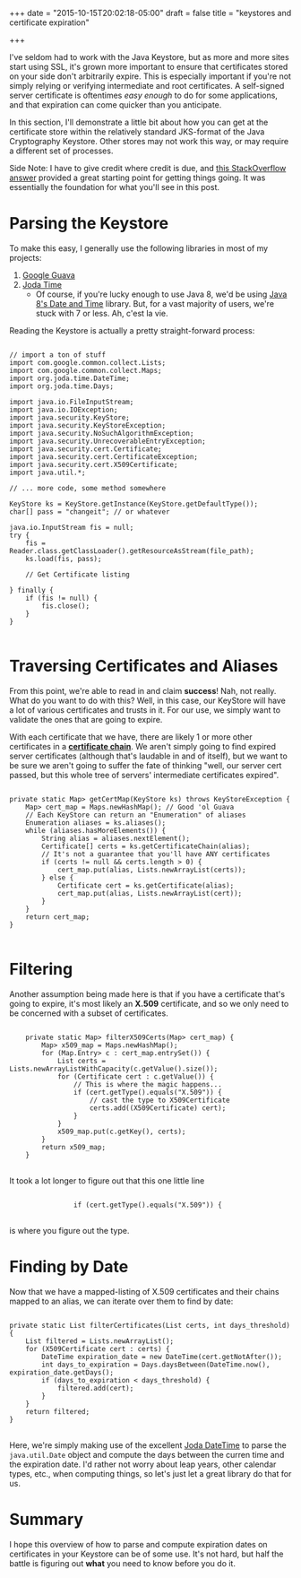 +++
date = "2015-10-15T20:02:18-05:00"
draft = false
title = "keystores and certificate expiration"

+++

I've seldom had to work with the Java Keystore, but as more and more sites start
using SSL, it's grown more important to ensure that certificates stored on your
side don't arbitrarily expire.  This is especially important if you're not
simply relying or verifying intermediate and root certificates.  A self-signed
server certificate is oftentimes *easy enough* to do for some applications, and
that expiration can come quicker than you anticipate.

In this section, I'll demonstrate a little bit about how you can get at the
certificate store within the relatively standard JKS-format of the Java
Cryptography Keystore.  Other stores may not work this way, or may require
a different set of processes.

Side Note: I have to give credit where credit is due, and [this StackOverflow
answer](http://stackoverflow.com/a/10986535/7008)
provided a great starting point for getting things going.  It was essentially
the foundation for what you'll see in this post.

# Parsing the Keystore

To make this easy, I generally use the following libraries in most of my
projects:

1. [Google Guava](https://github.com/google/guava)
2. [Joda Time](http://www.joda.org/joda-time/)
   - Of course, if you're lucky enough to use Java 8, we'd be using
     [Java 8's Date and Time](http://www.oracle.com/technetwork/articles/java/jf14-date-time-2125367.html)
     library.  But, for a vast majority of users, we're stuck with 7 or less.
     Ah, c'est la vie.


Reading the Keystore is actually a pretty straight-forward process:

<pre>
<code class="language-java">
// import a ton of stuff
import com.google.common.collect.Lists;
import com.google.common.collect.Maps;
import org.joda.time.DateTime;
import org.joda.time.Days;

import java.io.FileInputStream;
import java.io.IOException;
import java.security.KeyStore;
import java.security.KeyStoreException;
import java.security.NoSuchAlgorithmException;
import java.security.UnrecoverableEntryException;
import java.security.cert.Certificate;
import java.security.cert.CertificateException;
import java.security.cert.X509Certificate;
import java.util.*;

// ... more code, some method somewhere

KeyStore ks = KeyStore.getInstance(KeyStore.getDefaultType());
char[] pass = "changeit"; // or whatever

java.io.InputStream fis = null;
try {
    fis = Reader.class.getClassLoader().getResourceAsStream(file_path);
    ks.load(fis, pass);

    // Get Certificate listing

} finally {
    if (fis != null) {
        fis.close();
    }
}
</code>
</pre>


# Traversing Certificates and Aliases

From this point, we're able to read in and claim **success**! Nah, not really.
What do you want to do with this?  Well, in this case, our KeyStore will have
a lot of various certificates and trusts in it.  For our use, we simply want to
validate the ones that are going to expire.

With each certificate that we have, there are likely 1 or more other
certificates in a [**certificate chain**](https://support.dnsimple.com/articles/what-is-ssl-certificate-chain/).
We aren't simply going to find expired server certificates (although that's
laudable in and of itself), but we want to be sure we aren't going to suffer the
fate of thinking "well, our server cert passed, but this whole tree of servers'
intermediate certificates expired".

<pre>
<code class="language-java">
private static Map<String, List<Certificate>> getCertMap(KeyStore ks) throws KeyStoreException {
    Map<String, List<Certificate>> cert_map = Maps.newHashMap(); // Good 'ol Guava
    // Each KeyStore can return an "Enumeration" of aliases
    Enumeration<String> aliases = ks.aliases();
    while (aliases.hasMoreElements()) {
        String alias = aliases.nextElement();
        Certificate[] certs = ks.getCertificateChain(alias);
        // It's not a guarantee that you'll have ANY certificates
        if (certs != null && certs.length > 0) {
            cert_map.put(alias, Lists.newArrayList(certs));
        } else {
            Certificate cert = ks.getCertificate(alias);
            cert_map.put(alias, Lists.newArrayList(cert));
        }
    }
    return cert_map;
}
</code>
</pre>

# Filtering

Another assumption being made here is that if you have a certificate that's
going to expire, it's most likely an **X.509** certificate, and so we only need
to be concerned with a subset of certificates.

<pre>
<code class="language-java">
    private static Map<String, List<X509Certificate>> filterX509Certs(Map<String, List<Certificate>> cert_map) {
        Map<String, List<X509Certificate>> x509_map = Maps.newHashMap();
        for (Map.Entry<String, List<Certificate>> c : cert_map.entrySet()) {
            List<X509Certificate> certs = Lists.newArrayListWithCapacity(c.getValue().size());
            for (Certificate cert : c.getValue()) {
                // This is where the magic happens...
                if (cert.getType().equals("X.509")) {
                    // cast the type to X509Certificate
                    certs.add((X509Certificate) cert);
                }
            }
            x509_map.put(c.getKey(), certs);
        }
        return x509_map;
    }
</code>
</pre>

It took a lot longer to figure out that this one little line

<pre>
<code class="language-java">
                if (cert.getType().equals("X.509")) {
</code>
</pre>
is where you figure out the type.

# Finding by Date

Now that we have a mapped-listing of X.509 certificates and their chains mapped
to an alias, we can iterate over them to find by date:

<pre>
<code class="language-java">
private static List<X509Certificate> filterCertificates(List<X509Certificate> certs, int days_threshold) {
    List<X509Certificate> filtered = Lists.newArrayList();
    for (X509Certificate cert : certs) {
        DateTime expiration_date = new DateTime(cert.getNotAfter());
        int days_to_expiration = Days.daysBetween(DateTime.now(), expiration_date.getDays();
        if (days_to_expiration < days_threshold) {
            filtered.add(cert);
        }
    }
    return filtered;
}
</code>
</pre>

Here, we're simply making use of the excellent [Joda DateTime](http://www.joda.org/joda-time/quickstart.html)
to parse the `java.util.Date` object and compute the days between the curren
time and the expiration date.  I'd rather not worry about leap years, other
calendar types, etc., when computing things, so let's just let a great library
do that for us.

# Summary

I hope this overview of how to parse and compute expiration dates on
certificates in your Keystore can be of some use.  It's not hard, but half the
battle is figuring out **what** you need to know before you do it.
